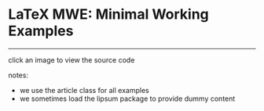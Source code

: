 # LaTeX MWE: Minimal Working Examples
-------------------------------------

click an image to view the source code

notes:
- we use the article class for all examples
- we sometimes load the lipsum package to provide dummy content

